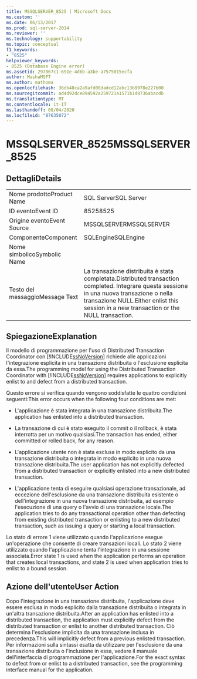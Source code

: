 ```yaml
---
title: MSSQLSERVER_8525 | Microsoft Docs
ms.custom: ''
ms.date: 06/13/2017
ms.prod: sql-server-2014
ms.reviewer: ''
ms.technology: supportability
ms.topic: conceptual
f1_keywords:
- "8525"
helpviewer_keywords:
- 8525 (Database Engine error)
ms.assetid: 297867c1-691e-4d6b-a3be-a7575015ecfa
author: MashaMSFT
ms.author: mathoma
ms.openlocfilehash: 36db48ca2a9afd08dadcd12abc13b9978e227b00
ms.sourcegitcommit: ad4d92dce894592a259721a1571b1d8736abacdb
ms.translationtype: MT
ms.contentlocale: it-IT
ms.lasthandoff: 08/04/2020
ms.locfileid: "87635072"
---
```

# <a name="mssqlserver_8525"></a><span data-ttu-id="bab4f-102">MSSQLSERVER_8525</span><span class="sxs-lookup"><span data-stu-id="bab4f-102">MSSQLSERVER_8525</span></span>
    
## <a name="details"></a><span data-ttu-id="bab4f-103">Dettagli</span><span class="sxs-lookup"><span data-stu-id="bab4f-103">Details</span></span>  
  
|||  
|-|-|  
|<span data-ttu-id="bab4f-104">Nome prodotto</span><span class="sxs-lookup"><span data-stu-id="bab4f-104">Product Name</span></span>|<span data-ttu-id="bab4f-105">SQL Server</span><span class="sxs-lookup"><span data-stu-id="bab4f-105">SQL Server</span></span>|  
|<span data-ttu-id="bab4f-106">ID evento</span><span class="sxs-lookup"><span data-stu-id="bab4f-106">Event ID</span></span>|<span data-ttu-id="bab4f-107">8525</span><span class="sxs-lookup"><span data-stu-id="bab4f-107">8525</span></span>|  
|<span data-ttu-id="bab4f-108">Origine evento</span><span class="sxs-lookup"><span data-stu-id="bab4f-108">Event Source</span></span>|<span data-ttu-id="bab4f-109">MSSQLSERVER</span><span class="sxs-lookup"><span data-stu-id="bab4f-109">MSSQLSERVER</span></span>|  
|<span data-ttu-id="bab4f-110">Componente</span><span class="sxs-lookup"><span data-stu-id="bab4f-110">Component</span></span>|<span data-ttu-id="bab4f-111">SQLEngine</span><span class="sxs-lookup"><span data-stu-id="bab4f-111">SQLEngine</span></span>|  
|<span data-ttu-id="bab4f-112">Nome simbolico</span><span class="sxs-lookup"><span data-stu-id="bab4f-112">Symbolic Name</span></span>||  
|<span data-ttu-id="bab4f-113">Testo del messaggio</span><span class="sxs-lookup"><span data-stu-id="bab4f-113">Message Text</span></span>|<span data-ttu-id="bab4f-114">La transazione distribuita è stata completata.</span><span class="sxs-lookup"><span data-stu-id="bab4f-114">Distributed transaction completed.</span></span> <span data-ttu-id="bab4f-115">Integrare questa sessione in una nuova transazione o nella transazione NULL.</span><span class="sxs-lookup"><span data-stu-id="bab4f-115">Either enlist this session in a new transaction or the NULL transaction.</span></span>|  
  
## <a name="explanation"></a><span data-ttu-id="bab4f-116">Spiegazione</span><span class="sxs-lookup"><span data-stu-id="bab4f-116">Explanation</span></span>  
 <span data-ttu-id="bab4f-117">Il modello di programmazione per l'uso di Distributed Transaction Coordinator con [!INCLUDE[ssNoVersion](../../includes/ssnoversion-md.md)] richiede alle applicazioni l'integrazione esplicita in una transazione distribuita o l'esclusione esplicita da essa.</span><span class="sxs-lookup"><span data-stu-id="bab4f-117">The programming model for using the Distributed Transaction Coordinator with [!INCLUDE[ssNoVersion](../../includes/ssnoversion-md.md)] requires applications to explicitly enlist to and defect from a distributed transaction.</span></span>  
  
 <span data-ttu-id="bab4f-118">Questo errore si verifica quando vengono soddisfatte le quattro condizioni seguenti:</span><span class="sxs-lookup"><span data-stu-id="bab4f-118">This error occurs when the following four conditions are met:</span></span>  
  
-   <span data-ttu-id="bab4f-119">L'applicazione è stata integrata in una transazione distribuita.</span><span class="sxs-lookup"><span data-stu-id="bab4f-119">The application has enlisted into a distributed transaction.</span></span>  
  
-   <span data-ttu-id="bab4f-120">La transazione di cui è stato eseguito il commit o il rollback, è stata interrotta per un motivo qualsiasi.</span><span class="sxs-lookup"><span data-stu-id="bab4f-120">The transaction has ended, either committed or rolled back, for any reason.</span></span>  
  
-   <span data-ttu-id="bab4f-121">L'applicazione utente non è stata esclusa in modo esplicito da una transazione distribuita o integrata in modo esplicito in una nuova transazione distribuita.</span><span class="sxs-lookup"><span data-stu-id="bab4f-121">The user application has not explicitly defected from a distributed transaction or explicitly enlisted into a new distributed transaction.</span></span>  
  
-   <span data-ttu-id="bab4f-122">L'applicazione tenta di eseguire qualsiasi operazione transazionale, ad eccezione dell'esclusione da una transazione distribuita esistente o dell'integrazione in una nuova transazione distribuita, ad esempio l'esecuzione di una query o l'avvio di una transazione locale.</span><span class="sxs-lookup"><span data-stu-id="bab4f-122">The application tries to do any transactional operation other than defecting from existing distributed transaction or enlisting to a new distributed transaction, such as issuing a query or starting a local transaction.</span></span>  
  
 <span data-ttu-id="bab4f-123">Lo stato di errore 1 viene utilizzato quando l'applicazione esegue un'operazione che consente di creare transazioni locali. Lo stato 2 viene utilizzato quando l'applicazione tenta l'integrazione in una sessione associata.</span><span class="sxs-lookup"><span data-stu-id="bab4f-123">Error state 1 is used when the application performs an operation that creates local transactions, and state 2 is used when application tries to enlist to a bound session.</span></span>  
  
## <a name="user-action"></a><span data-ttu-id="bab4f-124">Azione dell'utente</span><span class="sxs-lookup"><span data-stu-id="bab4f-124">User Action</span></span>  
 <span data-ttu-id="bab4f-125">Dopo l'integrazione in una transazione distribuita, l'applicazione deve essere esclusa in modo esplicito dalla transazione distribuita o integrata in un'altra transazione distribuita.</span><span class="sxs-lookup"><span data-stu-id="bab4f-125">After an application has enlisted into a distributed transaction, the application must explicitly defect from the distributed transaction or enlist to another distributed transaction.</span></span> <span data-ttu-id="bab4f-126">Ciò determina l'esclusione implicita da una transazione inclusa in precedenza.</span><span class="sxs-lookup"><span data-stu-id="bab4f-126">This will implicitly defect from a previous enlisted transaction.</span></span> <span data-ttu-id="bab4f-127">Per informazioni sulla sintassi esatta da utilizzare per l'esclusione da una transazione distribuita o l'inclusione in essa, vedere il manuale dell'interfaccia di programmazione per l'applicazione.</span><span class="sxs-lookup"><span data-stu-id="bab4f-127">For the exact syntax to defect from or enlist to a distributed transaction, see the programming interface manual for the application.</span></span>  
  
  
